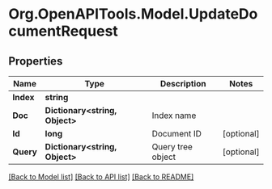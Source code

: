 
# Org.OpenAPITools.Model.UpdateDocumentRequest

## Properties

Name | Type | Description | Notes
------------ | ------------- | ------------- | -------------
**Index** | **string** |  | 
**Doc** | **Dictionary&lt;string, Object&gt;** | Index name | 
**Id** | **long** | Document ID | [optional] 
**Query** | **Dictionary&lt;string, Object&gt;** | Query tree object | [optional] 

[[Back to Model list]](../README.md#documentation-for-models)
[[Back to API list]](../README.md#documentation-for-api-endpoints)
[[Back to README]](../README.md)

